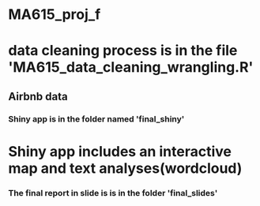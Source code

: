 # MA615_proj_f

# data cleaning process is in the file 'MA615_data_cleaning_wrangling.R'
## Airbnb data

### Shiny app is in the folder named 'final_shiny'
# Shiny app includes an interactive map and text analyses(wordcloud)

### The final report in slide is is in the folder 'final_slides'
